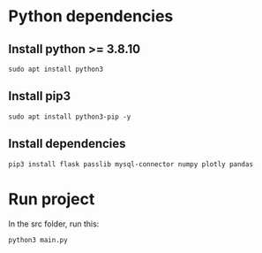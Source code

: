 # Python dependencies

## Install python >= 3.8.10
```
sudo apt install python3
```
## Install pip3
```
sudo apt install python3-pip -y
```

## Install dependencies
```
pip3 install flask passlib mysql-connector numpy plotly pandas
```

# Run project
In the src folder, run this:
```
python3 main.py
```